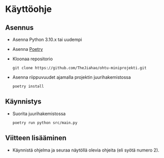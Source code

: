 # Käyttöohje

## Asennus

+ Asenna Python 3.10.x tai uudempi
+ Asenna [Poetry](https://python-poetry.org/docs/)
+ Kloonaa repositorio

  ```shell
  git clone https://github.com/TheJiahao/ohtu-miniprojekti.git
  ```

+ Asenna riippuvuudet ajamalla projektin juurihakemistossa

  ```shell
  poetry install
  ```

## Käynnistys

+ Suorita juurihakemistossa

    ```shell
    poetry run python src/main.py
    ```

## Viitteen lisääminen

+ Käynnistä ohjelma ja seuraa näytöllä olevia ohjeita (eli syötä numero 2).
